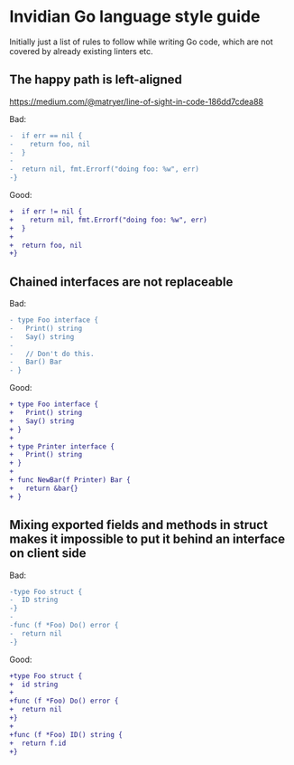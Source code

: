 # Invidian Go language style guide

Initially just a list of rules to follow while writing Go code, which are not covered
by already existing linters etc.

## The happy path is left-aligned

https://medium.com/@matryer/line-of-sight-in-code-186dd7cdea88

Bad:

```diff
-  if err == nil {
-    return foo, nil
-  }
-
-  return nil, fmt.Errorf("doing foo: %w", err)
-}
```

Good:

```diff
+  if err != nil {
+    return nil, fmt.Errorf("doing foo: %w", err)
+  }
+
+  return foo, nil
+}
```

## Chained interfaces are not replaceable

Bad:

```diff
- type Foo interface {
-   Print() string
- 	Say() string
-
-   // Don't do this.
-   Bar() Bar
- }

```

Good:

```diff
+ type Foo interface {
+   Print() string
+   Say() string
+ }
+
+ type Printer interface {
+   Print() string
+ }
+
+ func NewBar(f Printer) Bar {
+   return &bar{}
+ }
```

## Mixing exported fields and methods in struct makes it impossible to put it behind an interface on client side

Bad:

```diff
-type Foo struct {
-  ID string
-}
-
-func (f *Foo) Do() error {
-  return nil
-}
```

Good:

```diff
+type Foo struct {
+  id string
+
+func (f *Foo) Do() error {
+  return nil
+}
+
+func (f *Foo) ID() string {
+  return f.id
+}
```
